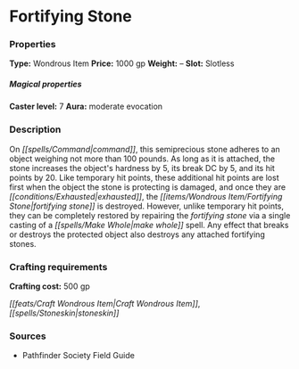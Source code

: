 ﻿---
Title: "Fortifying Stone"
Type: "Wondrous Item"
Price: "1000 gp"
Weight: "–"
Slot: "Slotless"
Caster level: "7"
Aura: "moderate evocation"
Description: |
  "On command, this semiprecious stone adheres to an object weighing not more than 100 pounds. As long as it is attached, the stone increases the object's hardness by 5, its break DC by 5, and its hit points by 20. Like temporary hit points, these additional hit points are lost first when the object the stone is protecting is damaged, and once they are exhausted, the _fortifying stone_ is destroyed. However, unlike temporary hit points, they can be completely restored by repairing the _fortifying stone_ via a single casting of a _make whole_ spell. Any effect that breaks or destroys the protected object also destroys any attached _fortifying stones_."
Crafting cost: "500 gp"
Sources: "['Pathfinder Society Field Guide']"
---

# Fortifying Stone

### Properties

**Type:** Wondrous Item **Price:** 1000 gp **Weight:** – **Slot:** Slotless

##### Magical properties

**Caster level:** 7 **Aura:** moderate evocation

### Description

On _[[spells/Command|command]]_, this semiprecious stone adheres to an object weighing not more than 100 pounds. As long as it is attached, the stone increases the object's hardness by 5, its break DC by 5, and its hit points by 20. Like temporary hit points, these additional hit points are lost first when the object the stone is protecting is damaged, and once they are _[[conditions/Exhausted|exhausted]]_, the _[[items/Wondrous Item/Fortifying Stone|fortifying stone]]_ is destroyed. However, unlike temporary hit points, they can be completely restored by repairing the _fortifying stone_ via a single casting of a _[[spells/Make Whole|make whole]]_ spell. Any effect that breaks or destroys the protected object also destroys any attached fortifying stones.

### Crafting requirements

**Crafting cost:** 500 gp

_[[feats/Craft Wondrous Item|Craft Wondrous Item]]_, _[[spells/Stoneskin|stoneskin]]_

### Sources

* Pathfinder Society Field Guide